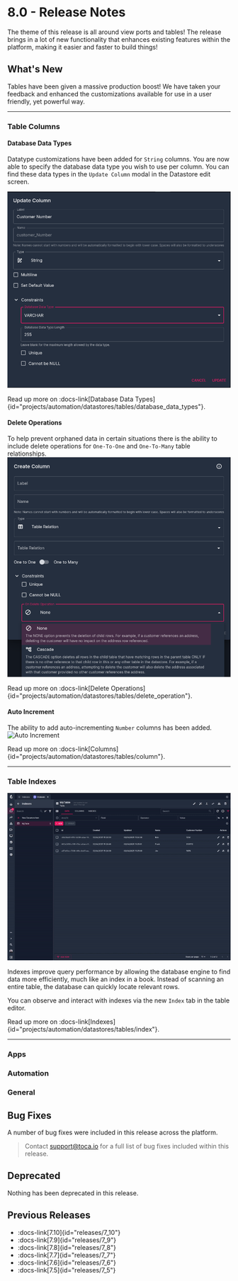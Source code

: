 # 8.0 - Release Notes

The theme of this release is all around view ports and tables! The release brings in a lot of new functionality that enhances existing features within the platform, making it easier and faster to build things!

## What's New

Tables have been given a massive production boost!
We have taken your feedback and enhanced the customizations available for use in a user friendly, yet powerful way.

---

### Table Columns

#### Database Data Types
Datatype customizations have been added for `String` columns. You are now able to specify the database data type you wish to use per column.
You can find these data types in the `Update Column` modal in the Datastore edit screen.

![data_type](/src/assets/database_datatype.png)

Read up more on :docs-link[Database Data Types]{id="projects/automation/datastores/tables/database_data_types"}.

#### Delete Operations
To help prevent orphaned data in certain situations there is the ability to include delete operations for `One-To-One` and `One-To-Many` table relationships.
![delete_operation](/src/assets/delete_operation.png)

Read up more on :docs-link[Delete Operations]{id="projects/automation/datastores/tables/delete_operation"}.

#### Auto Increment
The ability to add auto-incrementing `Number` columns has been added.
![Auto Increment](/src/assets/auto_increment.gif)

Read up more on :docs-link[Columns]{id="projects/automation/datastores/tables/column"}.

---

### Table Indexes
![Add Index Example](/src/assets/add_index.gif)

Indexes improve query performance by allowing the database engine to find data more efficiently, much like an index in a book. Instead of scanning an entire table, the database can quickly locate relevant rows.

You can observe and interact with indexes via the new `Index` tab in the table editor.

Read up more on :docs-link[Indexes]{id="projects/automation/datastores/tables/index"}.

---

### Apps

### Automation

### General

## Bug Fixes

A number of bug fixes were included in this release across the platform.

> Contact <support@toca.io> for a full list of bug fixes included within this release.

## Deprecated

Nothing has been deprecated in this release.

## Previous Releases

- :docs-link[7.10]{id="releases/7_10"}
- :docs-link[7.9]{id="releases/7_9"}
- :docs-link[7.8]{id="releases/7_8"}
- :docs-link[7.7]{id="releases/7_7"}
- :docs-link[7.6]{id="releases/7_6"}
- :docs-link[7.5]{id="releases/7_5"}
